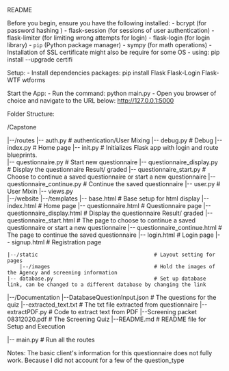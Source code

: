 README


Before you begin, ensure you have the following installed:
    - bcrypt   (for password hashing )
    - flask-session (for sessions of user authentication)
    - flask-limiter (for limiting wrong attempts for login)
    - flask-login (for login library)
    - `pip` (Python package manager)
    - sympy (for math operations)
    - Installation of SSL certificate might also be require for some OS
        - using: pip install --upgrade certifi


Setup:
    - Install dependencies packages:
        pip install Flask Flask-Login Flask-WTF wtforms

Start the App:
    - Run the command:
        python main.py
    - Open you browser of choice and navigate to the URL below:
        http://127.0.0.1:5000


Folder Structure:

/Capstone

|--/routes
    |-- auth.py                                 # authentication/User Mixing
    |-- debug.py                                # Debug
    |-- index.py                                # Home page
    |-- init.py                                     # Initializes Flask app with login and route blueprints.   
    |-- questionnaire.py                        # Start new questionnaire
    |-- questionnaire_display.py                # Display the questionnaire Result/ graded
    |-- questionnaire_start.py                  # Choose to continue a saved questionnaire or start a new questionnaire
    |-- questionnaire_continue.py               # Continue the saved questionnaire
    |-- user.py                                 # User Mixin
    |-- views.py                                
|--/website
    |--/templates
        |-- base.html                               # Base setup for html display
        |-- index.html                              # Home page
        |-- questionnaire.html                      # Questionnaire page
        |-- questionnaire_display.html              # Display the questionnaire Result/ graded
        |-- questionnaire_start.html                # The page to choose to continue a saved questionnaire or start a new questionnaire
        |-- questionnaire_continue.html             # The page to continue the saved questionnaire
        |-- login.html                              # Login page
        |-- signup.html                             # Registration page
        
    |--/static                                      # Layout setting for pages
        |--/images                                  # Hold the images of the Agency and screening information    
    |-- database.py                                 # Set up database link, can be changed to a different database by changing the link 
    
|--/Documentation
    |--DatabaseQuestionInput.json                   # The questions for the quiz
    |--extracted_text.txt                           # The txt file extracted from questionnaire
    |--extractPDF.py                                # Code to extract text from PDF
    |--Screening packet 08312020.pdf                # The Screening Quiz
    |--README.md                                    # README file for Setup and Execution



|-- main.py                                         # Run all the routes



Notes: The basic client's information for this questionnaire does not fully work. Because I did not account for a few of the question_type